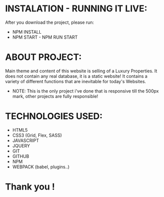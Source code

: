 # INSTALATION - RUNNING IT LIVE: 
  After you download the project, please run:
  
* NPM INSTALL
* NPM START - NPM RUN START
  
  
# ABOUT PROJECT:
 Main theme and content of this website is selling of a Luxury Properties. It does not contain any real database, it is a static website!
 It contains a variety of different functions that are inevitable for today's Websites.
 * NOTE: This is the only project i've done that is responsive till the 500px mark, other projects are fully responsible!
 
 # TECHNOLOGIES USED:
 
 *  HTML5
 *  CSS3 (Grid, Flex, SASS)
 *  JAVASCRIPT
 *  JQUERY
 *  GIT
 *  GITHUB
 *  NPM
 *  WEBPACK (babel, plugins..)
 
 
 # Thank you !
  
